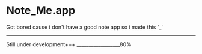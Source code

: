 # Note_Me.app
Got bored cause i don't have a good note app so i made this 
'_' 
_________________
Still under development+++
__________________80%